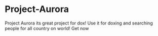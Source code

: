 # Project-Aurora
Project Aurora its great project for dox! Use it for doxing and searching people for all country on world! Get now
